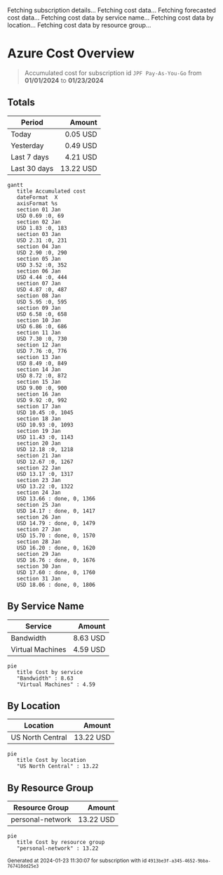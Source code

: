 Fetching subscription details...
Fetching cost data...
Fetching forecasted cost data...
Fetching cost data by service name...
Fetching cost data by location...
Fetching cost data by resource group...
# Azure Cost Overview

> Accumulated cost for subscription id `JPF Pay-As-You-Go` from **01/01/2024** to **01/23/2024**

## Totals

|Period|Amount|
|---|---:|
|Today|0.05 USD|
|Yesterday|0.49 USD|
|Last 7 days|4.21 USD|
|Last 30 days|13.22 USD|

```mermaid
gantt
   title Accumulated cost
   dateFormat  X
   axisFormat %s
   section 01 Jan
   USD 0.69 :0, 69
   section 02 Jan
   USD 1.83 :0, 183
   section 03 Jan
   USD 2.31 :0, 231
   section 04 Jan
   USD 2.90 :0, 290
   section 05 Jan
   USD 3.52 :0, 352
   section 06 Jan
   USD 4.44 :0, 444
   section 07 Jan
   USD 4.87 :0, 487
   section 08 Jan
   USD 5.95 :0, 595
   section 09 Jan
   USD 6.58 :0, 658
   section 10 Jan
   USD 6.86 :0, 686
   section 11 Jan
   USD 7.30 :0, 730
   section 12 Jan
   USD 7.76 :0, 776
   section 13 Jan
   USD 8.49 :0, 849
   section 14 Jan
   USD 8.72 :0, 872
   section 15 Jan
   USD 9.00 :0, 900
   section 16 Jan
   USD 9.92 :0, 992
   section 17 Jan
   USD 10.45 :0, 1045
   section 18 Jan
   USD 10.93 :0, 1093
   section 19 Jan
   USD 11.43 :0, 1143
   section 20 Jan
   USD 12.18 :0, 1218
   section 21 Jan
   USD 12.67 :0, 1267
   section 22 Jan
   USD 13.17 :0, 1317
   section 23 Jan
   USD 13.22 :0, 1322
   section 24 Jan
   USD 13.66 : done, 0, 1366
   section 25 Jan
   USD 14.17 : done, 0, 1417
   section 26 Jan
   USD 14.79 : done, 0, 1479
   section 27 Jan
   USD 15.70 : done, 0, 1570
   section 28 Jan
   USD 16.20 : done, 0, 1620
   section 29 Jan
   USD 16.76 : done, 0, 1676
   section 30 Jan
   USD 17.60 : done, 0, 1760
   section 31 Jan
   USD 18.06 : done, 0, 1806
```

## By Service Name

|Service|Amount|
|---|---:|
|Bandwidth|8.63 USD|
|Virtual Machines|4.59 USD|

```mermaid
pie
   title Cost by service
   "Bandwidth" : 8.63
   "Virtual Machines" : 4.59
```

## By Location

|Location|Amount|
|---|---:|
|US North Central|13.22 USD|

```mermaid
pie
   title Cost by location
   "US North Central" : 13.22
```

## By Resource Group

|Resource Group|Amount|
|---|---:|
|personal-network|13.22 USD|

```mermaid
pie
   title Cost by resource group
   "personal-network" : 13.22
```

<sup>Generated at 2024-01-23 11:30:07 for subscription with id `4913be3f-a345-4652-9bba-767418dd25e3`</sup>
